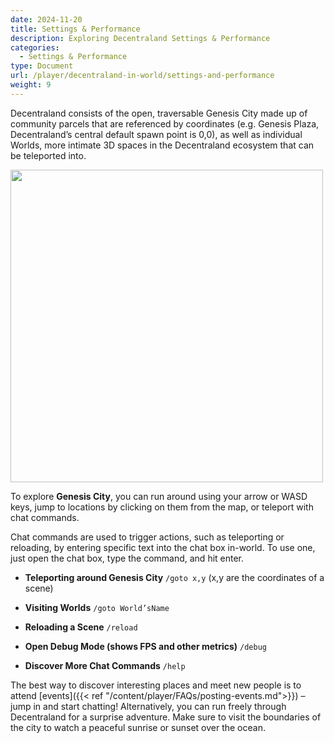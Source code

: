 ```yaml
---
date: 2024-11-20
title: Settings & Performance
description: Exploring Decentraland Settings & Performance
categories:
  - Settings & Performance
type: Document
url: /player/decentraland-in-world/settings-and-performance
weight: 9
---
```



Decentraland consists of the open, traversable Genesis City made up of community parcels that are referenced by coordinates (e.g. Genesis Plaza, Decentraland’s central default spawn point is 0,0), as well as individual Worlds, more intimate 3D spaces in the Decentraland ecosystem that can be teleported into.

<img src="/images/players/Genesis-City-2024.png" width="500" />

To explore **Genesis City**, you can run around using your arrow or WASD keys, jump to locations by clicking on them from the map, or teleport with chat commands.

Chat commands are used to trigger actions, such as teleporting or reloading, by entering specific text into the chat box in-world. To use one, just open the chat box, type the command, and hit enter.

- **Teleporting around Genesis City**
  `/goto x,y` (x,y are the coordinates of a scene)

- **Visiting Worlds**
  `/goto World’sName`

- **Reloading a Scene**
  `/reload`

- **Open Debug Mode (shows FPS and other metrics)**
  `/debug`

- **Discover More Chat Commands**
  `/help`

The best way to discover interesting places and meet new people is to attend [events]({{< ref "/content/player/FAQs/posting-events.md">}}) – jump in and start chatting! Alternatively, you can run freely through Decentraland for a surprise adventure. Make sure to visit the boundaries of the city to watch a peaceful sunrise or sunset over the ocean.
